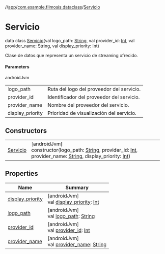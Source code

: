 //[app](../../../index.md)/[com.example.filmosis.dataclass](../index.md)/[Servicio](index.md)

# Servicio

data class [Servicio](index.md)(val logo_path: [String](https://kotlinlang.org/api/latest/jvm/stdlib/kotlin/-string/index.html), val provider_id: [Int](https://kotlinlang.org/api/latest/jvm/stdlib/kotlin/-int/index.html), val provider_name: [String](https://kotlinlang.org/api/latest/jvm/stdlib/kotlin/-string/index.html), val display_priority: [Int](https://kotlinlang.org/api/latest/jvm/stdlib/kotlin/-int/index.html))

Clase de datos que representa un servicio de streaming ofrecido.

#### Parameters

androidJvm

| | |
|---|---|
| logo_path | Ruta del logo del proveedor del servicio. |
| provider_id | Identificador del proveedor del servicio. |
| provider_name | Nombre del proveedor del servicio. |
| display_priority | Prioridad de visualización del servicio. |

## Constructors

| | |
|---|---|
| [Servicio](-servicio.md) | [androidJvm]<br>constructor(logo_path: [String](https://kotlinlang.org/api/latest/jvm/stdlib/kotlin/-string/index.html), provider_id: [Int](https://kotlinlang.org/api/latest/jvm/stdlib/kotlin/-int/index.html), provider_name: [String](https://kotlinlang.org/api/latest/jvm/stdlib/kotlin/-string/index.html), display_priority: [Int](https://kotlinlang.org/api/latest/jvm/stdlib/kotlin/-int/index.html)) |

## Properties

| Name | Summary |
|---|---|
| [display_priority](display_priority.md) | [androidJvm]<br>val [display_priority](display_priority.md): [Int](https://kotlinlang.org/api/latest/jvm/stdlib/kotlin/-int/index.html) |
| [logo_path](logo_path.md) | [androidJvm]<br>val [logo_path](logo_path.md): [String](https://kotlinlang.org/api/latest/jvm/stdlib/kotlin/-string/index.html) |
| [provider_id](provider_id.md) | [androidJvm]<br>val [provider_id](provider_id.md): [Int](https://kotlinlang.org/api/latest/jvm/stdlib/kotlin/-int/index.html) |
| [provider_name](provider_name.md) | [androidJvm]<br>val [provider_name](provider_name.md): [String](https://kotlinlang.org/api/latest/jvm/stdlib/kotlin/-string/index.html) |

